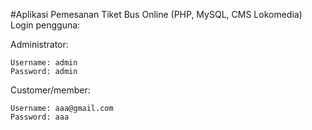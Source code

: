 #Aplikasi Pemesanan Tiket Bus Online (PHP, MySQL, CMS Lokomedia)
Login pengguna:

Administrator:

    Username: admin
    Password: admin

Customer/member:

    Username: aaa@gmail.com
    Password: aaa
